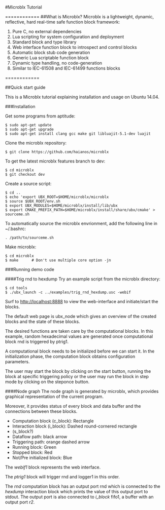 #Microblx Tutorial

============
##What is Microblx?
Microblx is a lightweight, dynamic, reflective, hard real-time safe function block framework:

1. Pure C, no external dependencies
2. Lua scripting for system configuration and deployment
3. Standard block and type library
4. Web interface function block to introspect and control blocks
5. Automatic block stub code generation
6. Generic Lua scriptable function block
7. Dynamic type handling, no code-generation
8. Similar to IEC-61508 and IEC-61499 functions blocks

============

##Quick start guide

This is a Microblx tutorial explaining installation and usage on Ubuntu 14.04.

###Installation

Get some programs from aptitude:
	
	$ sudo apt-get update
	$ sudo apt-get upgrade
	$ sudo apt-get install clang gcc make git libluajit-5.1-dev luajit

Clone the microblx repository:

	$ git clone https://github.com/haianos/microblx

To get the latest microblx features branch to dev:

	$ cd microblx
	$ git checkout dev

Create a source script:

	$ cd ..
	$ echo 'export UBX_ROOT=$HOME/microblx/microblx
	$ source $UBX_ROOT/env.sh
	$ export UBX_MODULES=$HOME/microblx/install/lib/ubx
	$ export CMAKE_PREFIX_PATH=$HOME/microblx/install/share/ubx/cmake' > sourceme.sh

To automatically source the microblx envrionment, add the following line in ~/.bashrc:

	. /path/to/sourceme.sh

Make microblx:

	$ cd microblx
	$ make		# Don't use multiple core option -jn

###Running demo code

####Trig rnd to hexdump
Try an example script from the microblx directory:
	
	$ cd tools
	$ ./ubx_launch -c ../examples/trig_rnd_hexdump.usc -webif

Surf to <http://localhost:8888> to view the web-interface and initiate/start the blocks.

The default web page is ubx_node which gives an overview of the created blocks and the state of these blocks.

The desired functions are taken care by the computational blocks.
In this example, random hexadecimal values are generated once computational block rnd is triggered by ptrig1.

A computational block needs to be initialized before we can start it. 
In the initialization phase, the computation block obtains configuration parameters.

The user may start the block by clicking on the start button, running the block at specific triggering policy or the user may run the block in step mode by clicking on the steponce button.

####Node graph
The node graph is generated by microblx, which provides graphical representation of the current program.

Moreover, it provides status of every block and data buffer and the connections between these blocks.

* Computation block (c_block): Rectangle
* Interaction block (i_block): Dashed round-cornered rectangle
* (s_block?)
* Dataflow path: black arrow
* Triggering path: orange dashed arrow
* Running block: Green
* Stopped block: Red
* Not/Pre initialized block: Blue

The *webif1* block represents the web interface.

The *ptrig1* block will trigger rnd and logger1 in this order.

The *rnd* computation block has an output port rnd which is connected to the *hexdump* interaction block which prints the value of this output port to stdout.
The output port is also connected to *i_block* fifo1, a buffer with an output port *r2*.
